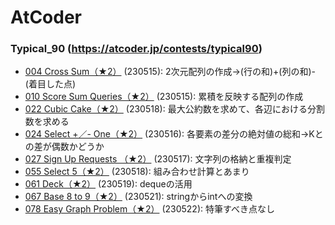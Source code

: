 # AtCoder

### Typical_90 (https://atcoder.jp/contests/typical90)
- [004 Cross Sum（★2）](https://atcoder.jp/contests/typical90/tasks/typical90_d) (230515): 2次元配列の作成→(行の和)+(列の和)-(着目した点)
- [010 Score Sum Queries（★2）](https://atcoder.jp/contests/typical90/tasks/typical90_j) (230515): 累積を反映する配列の作成
- [022 Cubic Cake（★2）](https://atcoder.jp/contests/typical90/tasks/typical90_v) (230518): 最大公約数を求めて、各辺における分割数を求める
- [024 Select +／- One（★2）](https://atcoder.jp/contests/typical90/tasks/typical90_x) (230516): 各要素の差分の絶対値の総和→Kとの差が偶数かどうか
- [027 Sign Up Requests （★2）](https://atcoder.jp/contests/typical90/tasks/typical90_aa) (230517): 文字列の格納と重複判定
- [055 Select 5（★2）](https://atcoder.jp/contests/typical90/tasks/typical90_bc) (230518): 組み合わせ計算とあまり
- [061 Deck（★2）](https://atcoder.jp/contests/typical90/tasks/typical90_bi) (230519): dequeの活用
- [067 Base 8 to 9（★2）](https://atcoder.jp/contests/typical90/tasks/typical90_bo) (230521): stringからintへの変換
- [078 Easy Graph Problem（★2）](https://atcoder.jp/contests/typical90/tasks/typical90_bz) (230522): 特筆すべき点なし